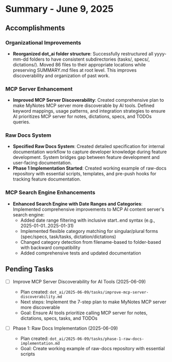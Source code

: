 # Summary - June 9, 2025

## Accomplishments

### Organizational Improvements
- **Reorganized dot_ai folder structure**: Successfully restructured all yyyy-mm-dd folders to have consistent subdirectories (tasks/, specs/, dictations/). Moved 86 files to their appropriate locations while preserving SUMMARY.md files at root level. This improves discoverability and organization of past work.

### MCP Server Enhancement
- **Improved MCP Server Discoverability**: Created comprehensive plan to make MyNotes MCP server more discoverable by AI tools. Defined keyword mappings, usage patterns, and integration strategies to ensure AI prioritizes MCP server for notes, dictations, specs, and TODOs queries.

### Raw Docs System
- **Specified Raw Docs System**: Created detailed specification for internal documentation workflow to capture developer knowledge during feature development. System bridges gap between feature development and user-facing documentation.
- **Phase 1 Implementation Started**: Created working example of raw-docs repository with essential scripts, templates, and pre-push hooks for tracking feature documentation.

### MCP Search Engine Enhancements
- **Enhanced Search Engine with Date Ranges and Categories**: Implemented comprehensive improvements to MCP AI content server's search engine:
  - Added date range filtering with inclusive start..end syntax (e.g., 2025-01-01..2025-01-31)
  - Implemented flexible category matching for singular/plural forms (spec/specs, task/tasks, dictation/dictations)
  - Changed category detection from filename-based to folder-based with backward compatibility
  - Added comprehensive tests and updated documentation

## Pending Tasks

- [ ] Improve MCP Server Discoverability for AI Tools (2025-06-09)
  - Plan created: `dot_ai/2025-06-09/tasks/improve-mcp-server-discoverability.md`
  - Next steps: Implement the 7-step plan to make MyNotes MCP server more discoverable
  - Goal: Ensure AI tools prioritize calling MCP server for notes, dictations, specs, tasks, and TODOs

- [ ] Phase 1: Raw Docs Implementation (2025-06-09)
  - Plan created: `dot_ai/2025-06-09/tasks/phase-1-raw-docs-implementation.md`
  - Goal: Create working example of raw-docs repository with essential scripts


